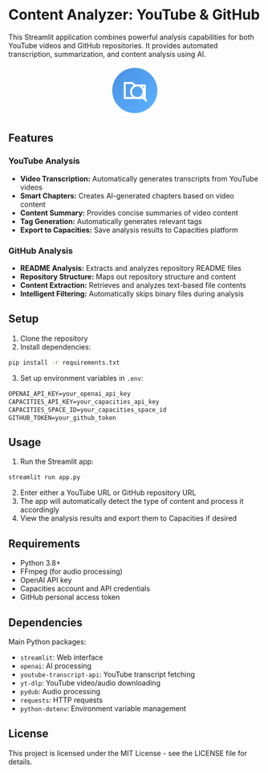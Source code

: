 # Content Analyzer: YouTube & GitHub

This Streamlit application combines powerful analysis capabilities for both YouTube videos and GitHub repositories. It provides automated transcription, summarization, and content analysis using AI.

<p align="center">
  <img src="logo.svg" alt="Content Analyzer Logo" width="100" height="100">
</p>

## Features

### YouTube Analysis
- **Video Transcription:** Automatically generates transcripts from YouTube videos
- **Smart Chapters:** Creates AI-generated chapters based on video content
- **Content Summary:** Provides concise summaries of video content
- **Tag Generation:** Automatically generates relevant tags
- **Export to Capacities:** Save analysis results to Capacities platform

### GitHub Analysis
- **README Analysis:** Extracts and analyzes repository README files
- **Repository Structure:** Maps out repository structure and content
- **Content Extraction:** Retrieves and analyzes text-based file contents
- **Intelligent Filtering:** Automatically skips binary files during analysis

## Setup

1. Clone the repository
2. Install dependencies:
```bash
pip install -r requirements.txt
```
3. Set up environment variables in `.env`:
```
OPENAI_API_KEY=your_openai_api_key
CAPACITIES_API_KEY=your_capacities_api_key
CAPACITIES_SPACE_ID=your_capacities_space_id
GITHUB_TOKEN=your_github_token
```

## Usage

1. Run the Streamlit app:
```bash
streamlit run app.py
```

2. Enter either a YouTube URL or GitHub repository URL
3. The app will automatically detect the type of content and process it accordingly
4. View the analysis results and export them to Capacities if desired

## Requirements

- Python 3.8+
- FFmpeg (for audio processing)
- OpenAI API key
- Capacities account and API credentials
- GitHub personal access token

## Dependencies

Main Python packages:
- `streamlit`: Web interface
- `openai`: AI processing
- `youtube-transcript-api`: YouTube transcript fetching
- `yt-dlp`: YouTube video/audio downloading
- `pydub`: Audio processing
- `requests`: HTTP requests
- `python-dotenv`: Environment variable management

## License

This project is licensed under the MIT License - see the LICENSE file for details.
